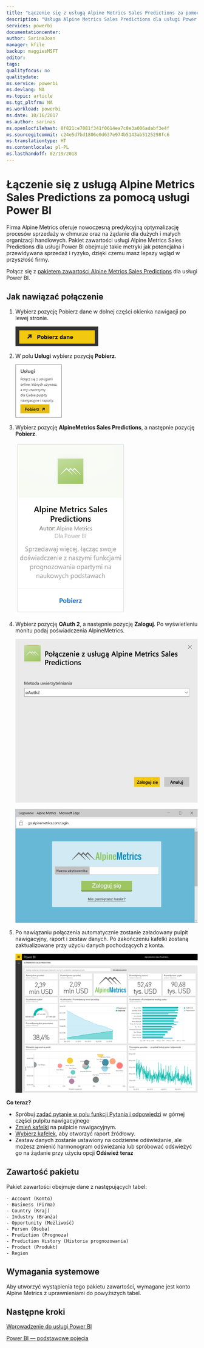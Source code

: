 ```yaml
---
title: "Łączenie się z usługą Alpine Metrics Sales Predictions za pomocą usługi Power BI"
description: "Usługa Alpine Metrics Sales Predictions dla usługi Power BI"
services: powerbi
documentationcenter: 
author: SarinaJoan
manager: kfile
backup: maggiesMSFT
editor: 
tags: 
qualityfocus: no
qualitydate: 
ms.service: powerbi
ms.devlang: NA
ms.topic: article
ms.tgt_pltfrm: NA
ms.workload: powerbi
ms.date: 10/16/2017
ms.author: sarinas
ms.openlocfilehash: 8f821ce7081f341f0614ea7c8e3a006adabf3e4f
ms.sourcegitcommit: c24e5d7bd1806e0d637e974b5143ab5125298fc6
ms.translationtype: HT
ms.contentlocale: pl-PL
ms.lasthandoff: 02/19/2018
---
```

# <a name="connect-to-alpine-metrics-sales-predictions-with-power-bi"></a>Łączenie się z usługą Alpine Metrics Sales Predictions za pomocą usługi Power BI
Firma Alpine Metrics oferuje nowoczesną predykcyjną optymalizację procesów sprzedaży w chmurze oraz na żądanie dla dużych i małych organizacji handlowych. Pakiet zawartości usługi Alpine Metrics Sales Predictions dla usługi Power BI obejmuje takie metryki jak potencjalna i przewidywana sprzedaż i ryzyko, dzięki czemu masz lepszy wgląd w przyszłość firmy. 

Połącz się z [pakietem zawartości Alpine Metrics Sales Predictions](https://app.powerbi.com/getdata/services/alpine-metrics) dla usługi Power BI.

## <a name="how-to-connect"></a>Jak nawiązać połączenie
1. Wybierz pozycję Pobierz dane w dolnej części okienka nawigacji po lewej stronie.  
   
    ![](media/service-connect-to-alpine-metrics/getdata.png)
2. W polu **Usługi** wybierz pozycję **Pobierz**.  
   
    ![](media/service-connect-to-alpine-metrics/services.png)
3. Wybierz pozycję **AlpineMetrics Sales Predictions**, a następnie pozycję **Pobierz**.  
   
    ![](media/service-connect-to-alpine-metrics/alpine.png)
4. Wybierz pozycję **OAuth 2**, a następnie pozycję **Zaloguj**. Po wyświetleniu monitu podaj poświadczenia AlpineMetrics.
   
    ![](media/service-connect-to-alpine-metrics/creds.png)
   
    ![](media/service-connect-to-alpine-metrics/creds2.png)
5. Po nawiązaniu połączenia automatycznie zostanie załadowany pulpit nawigacyjny, raport i zestaw danych. Po zakończeniu kafelki zostaną zaktualizowane przy użyciu danych pochodzących z konta.
   
    ![](media/service-connect-to-alpine-metrics/dashboard.png)

**Co teraz?**

* Spróbuj [zadać pytanie w polu funkcji Pytania i odpowiedzi](power-bi-q-and-a.md) w górnej części pulpitu nawigacyjnego
* [Zmień kafelki](service-dashboard-edit-tile.md) na pulpicie nawigacyjnym.
* [Wybierz kafelek](service-dashboard-tiles.md), aby otworzyć raport źródłowy.
* Zestaw danych zostanie ustawiony na codzienne odświeżanie, ale możesz zmienić harmonogram odświeżania lub spróbować odświeżyć go na żądanie przy użyciu opcji **Odśwież teraz**

## <a name="whats-included"></a>Zawartość pakietu
Pakiet zawartości obejmuje dane z następujących tabel:  

    - Account (Konto)    
    - Business (Firma)    
    - Country (Kraj)    
    - Industry (Branża)    
    - Opportunity (Możliwość)  
    - Person (Osoba)  
    - Prediction (Prognoza)    
    - Prediction History (Historia prognozowania)    
    - Product (Produkt)  
    - Region    

## <a name="system-requirements"></a>Wymagania systemowe
Aby utworzyć wystąpienia tego pakietu zawartości, wymagane jest konto Alpine Metrics z uprawnieniami do powyższych tabel.

## <a name="next-steps"></a>Następne kroki
[Wprowadzenie do usługi Power BI](service-get-started.md)

[Power BI — podstawowe pojęcia](service-basic-concepts.md)

